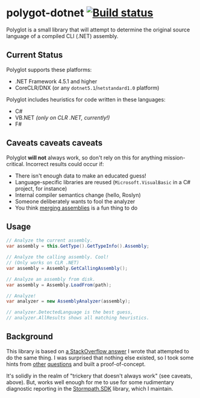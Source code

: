 # polygot-dotnet [![Build status](https://ci.appveyor.com/api/projects/status/e308mu0mxv009d7h/branch/master?svg=true)](https://ci.appveyor.com/project/nbarbettini/polyglot-dotnet/branch/master)

Polyglot is a small library that will attempt to determine the original source language of a compiled CLI (.NET) assembly.

## Current Status

Polyglot supports these platforms:

* .NET Framework 4.5.1 and higher
* CoreCLR/DNX (or any `dotnet5.1`/`netstandard1.0` platform)

Polyglot includes heuristics for code written in these languages:
* C#
* VB.NET *(only on CLR .NET, currently!)*
* F#

## Caveats caveats caveats

Polyglot **will not** always work, so don't rely on this for anything mission-critical.
Incorrect results could occur if:

* There isn't enough data to make an educated guess!
* Language-specific libraries are reused (`Microsoft.VisualBasic` in a C# project, for instance)
* Internal compiler semantics change (hello, Roslyn)
* Someone deliberately wants to fool the analyzer
* You think [merging assemblies](http://www.hanselman.com/blog/MixingLanguagesInASingleAssemblyInVisualStudioSeamlesslyWithILMergeAndMSBuild.aspx) is a fun thing to do

## Usage

``` csharp
// Analyze the current assembly.
var assembly = this.GetType().GetTypeInfo().Assembly;

// Analyze the calling assembly. Cool!
// (Only works on CLR .NET)
var assembly = Assembly.GetCallingAssembly();

// Analyze an assembly from disk.
var assembly = Assembly.LoadFrom(path);

// Analyze!
var analyzer = new AssemblyAnalyzer(assembly);

// analyzer.DetectedLanguage is the best guess,
// analyzer.AllResults shows all matching heuristics.
```

## Background

This library is based on [a StackOverflow answer](http://stackoverflow.com/questions/33161188/how-to-detect-which-net-language-is-calling-my-code) I wrote that attempted to do the same thing. I was surprised that nothing else existed, so I took some hints from [other](http://stackoverflow.com/questions/15184802/decompiled-dll-clues-to-help-tell-whether-it-was-c-sharp-or-vb-net) [questions](http://stackoverflow.com/q/7310331/3191599) and built a proof-of-concept.

It's solidly in the realm of "trickery that doesn't always work" (see caveats, above). But, works well enough for me to use for some rudimentary diagnostic reporting in the [Stormpath.SDK](https://github.com/stormpath/stormpath-sdk-dotnet) library, which I maintain.
